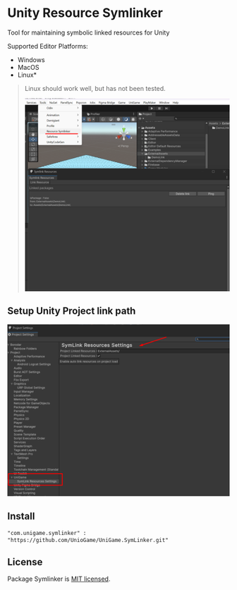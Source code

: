 # Unity Resource Symlinker 

Tool for maintaining symbolic linked resources for Unity

Supported Editor Platforms:
* Windows
* MacOS
* Linux*

> Linux should work well, but has not been tested.
>
> ![Symlinker Preview](https://github.com/UnioGame/Resource.SymLinker/blob/main/GitAssets/symliner1.png)
> 

## Setup Unity Project link path

![Symlinker Settings](https://github.com/UnioGame/Resource.SymLinker/blob/main/GitAssets/symliner2.png)

## Install
 
```
"com.unigame.symlinker" : "https://github.com/UnioGame/UniGame.SymLinker.git"
```
 
## License

Package Symlinker is [MIT licensed](./LICENSE.md).
